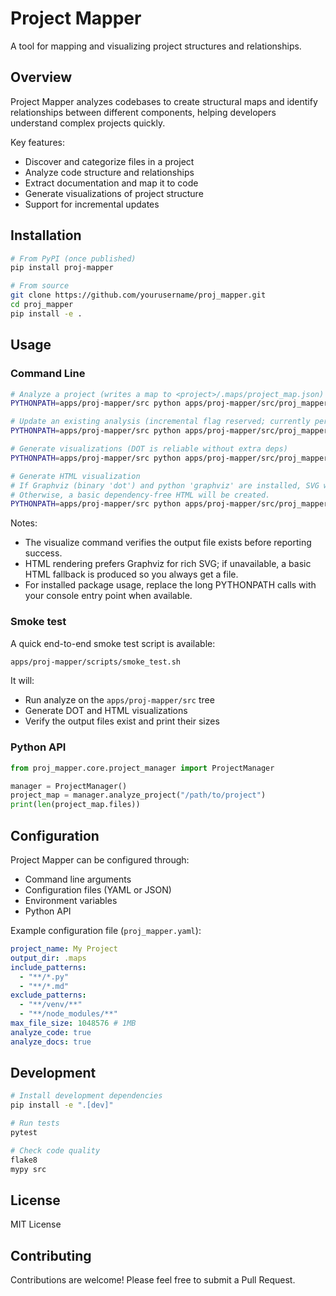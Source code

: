 # Project Mapper

A tool for mapping and visualizing project structures and relationships.

## Overview

Project Mapper analyzes codebases to create structural maps and identify relationships between different components, helping developers understand complex projects quickly.

Key features:

- Discover and categorize files in a project
- Analyze code structure and relationships
- Extract documentation and map it to code
- Generate visualizations of project structure
- Support for incremental updates

## Installation

```bash
# From PyPI (once published)
pip install proj-mapper

# From source
git clone https://github.com/yourusername/proj_mapper.git
cd proj_mapper
pip install -e .
```

## Usage

### Command Line

```bash
# Analyze a project (writes a map to <project>/.maps/project_map.json)
PYTHONPATH=apps/proj-mapper/src python apps/proj-mapper/src/proj_mapper/cli/main.py analyze /path/to/project

# Update an existing analysis (incremental flag reserved; currently performs full re-analysis)
PYTHONPATH=apps/proj-mapper/src python apps/proj-mapper/src/proj_mapper/cli/main.py update /path/to/project

# Generate visualizations (DOT is reliable without extra deps)
PYTHONPATH=apps/proj-mapper/src python apps/proj-mapper/src/proj_mapper/cli/main.py visualize /path/to/project -f dot -o /path/to/project/.maps/visualization.dot

# Generate HTML visualization
# If Graphviz (binary 'dot') and python 'graphviz' are installed, SVG will be embedded in HTML.
# Otherwise, a basic dependency-free HTML will be created.
PYTHONPATH=apps/proj-mapper/src python apps/proj-mapper/src/proj_mapper/cli/main.py visualize /path/to/project -f html -o /path/to/project/.maps/visualization.html
```

Notes:
- The visualize command verifies the output file exists before reporting success.
- HTML rendering prefers Graphviz for rich SVG; if unavailable, a basic HTML fallback is produced so you always get a file.
- For installed package usage, replace the long PYTHONPATH calls with your console entry point when available.

### Smoke test

A quick end-to-end smoke test script is available:

```bash
apps/proj-mapper/scripts/smoke_test.sh
```

It will:
- Run analyze on the `apps/proj-mapper/src` tree
- Generate DOT and HTML visualizations
- Verify the output files exist and print their sizes

### Python API

```python
from proj_mapper.core.project_manager import ProjectManager

manager = ProjectManager()
project_map = manager.analyze_project("/path/to/project")
print(len(project_map.files))
```

## Configuration

Project Mapper can be configured through:

- Command line arguments
- Configuration files (YAML or JSON)
- Environment variables
- Python API

Example configuration file (`proj_mapper.yaml`):

```yaml
project_name: My Project
output_dir: .maps
include_patterns:
  - "**/*.py"
  - "**/*.md"
exclude_patterns:
  - "**/venv/**"
  - "**/node_modules/**"
max_file_size: 1048576 # 1MB
analyze_code: true
analyze_docs: true
```

## Development

```bash
# Install development dependencies
pip install -e ".[dev]"

# Run tests
pytest

# Check code quality
flake8
mypy src
```

## License

MIT License

## Contributing

Contributions are welcome! Please feel free to submit a Pull Request.
